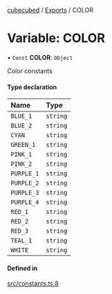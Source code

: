 [cubecubed](/reference/README.md) / [Exports](/reference/modules.md) / COLOR

# Variable: COLOR

• `Const` **COLOR**: `Object`

Color constants

#### Type declaration

| Name | Type |
| :------ | :------ |
| `BLUE_1` | `string` |
| `BLUE_2` | `string` |
| `CYAN` | `string` |
| `GREEN_1` | `string` |
| `PINK_1` | `string` |
| `PINK_2` | `string` |
| `PURPLE_1` | `string` |
| `PURPLE_2` | `string` |
| `PURPLE_3` | `string` |
| `PURPLE_4` | `string` |
| `RED_1` | `string` |
| `RED_2` | `string` |
| `RED_3` | `string` |
| `TEAL_1` | `string` |
| `WHITE` | `string` |

#### Defined in

[src/constants.ts:8](https://github.com/imaphatduc/cubecubed/blob/e48fd86/src/constants.ts#L8)

